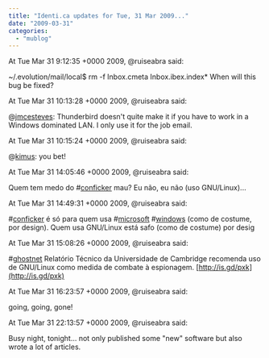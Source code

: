 ```yaml
---
title: "Identi.ca updates for Tue, 31 Mar 2009..."
date: "2009-03-31"
categories: 
  - "mublog"
---
```


At Tue Mar 31 9:12:35 +0000 2009, @ruiseabra said:

~/.evolution/mail/local$ rm -f Inbox.cmeta Inbox.ibex.index\* When will this bug be fixed?

At Tue Mar 31 10:13:28 +0000 2009, @ruiseabra said:

@[jmcesteves](http://identi.ca/jmcesteves): Thunderbird doesn't quite make it if you have to work in a Windows dominated LAN. I only use it for the job email.

At Tue Mar 31 10:15:24 +0000 2009, @ruiseabra said:

@[kimus](http://identi.ca/kimus): you bet!

At Tue Mar 31 14:05:46 +0000 2009, @ruiseabra said:

Quem tem medo do #[conficker](http://identi.ca/tag/conficker) mau? Eu não, eu não (uso GNU/Linux)...

At Tue Mar 31 14:49:31 +0000 2009, @ruiseabra said:

#[conficker](http://identi.ca/tag/conficker) é só para quem usa #[microsoft](http://identi.ca/tag/microsoft) #[windows](http://identi.ca/tag/windows) (como de costume, por design). Quem usa GNU/Linux está safo (como de costume) por desig

At Tue Mar 31 15:08:26 +0000 2009, @ruiseabra said:

#[ghostnet](http://identi.ca/tag/ghostnet) Relatório Técnico da Universidade de Cambridge recomenda uso de GNU/Linux como medida de combate à espionagem. [http://is.gd/pxk](http://is.gd/pxk)

At Tue Mar 31 16:23:57 +0000 2009, @ruiseabra said:

going, going, gone!

At Tue Mar 31 22:13:57 +0000 2009, @ruiseabra said:

Busy night, tonight... not only published some "new" software but also wrote a lot of articles.
